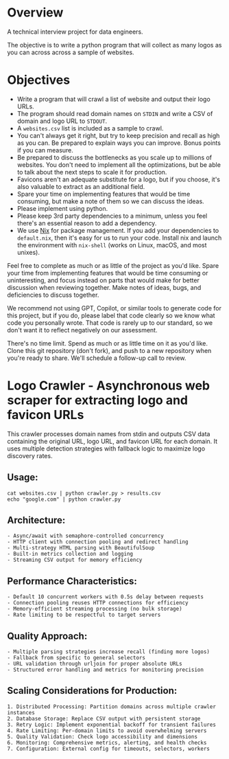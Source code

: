 # Overview

A technical interview project for data engineers.

The objective is to write a python program that will collect as many logos as you can across across a sample of websites.


# Objectives

* Write a program that will crawl a list of website and output their logo URLs.
* The program should read domain names on `STDIN` and write a CSV of domain and logo URL to `STDOUT`.
* A `websites.csv` list is included as a sample to crawl.
* You can't always get it right, but try to keep precision and recall as high as you can. Be prepared to explain ways you can improve. Bonus points if you can measure.
* Be prepared to discuss the bottlenecks as you scale up to millions of websites. You don't need to implement all the optimizations, but be able to talk about the next steps to scale it for production.
* Favicons aren't an adequate substitute for a logo, but if you choose, it's also valuable to extract as an additional field.
* Spare your time on implementing features that would be time consuming, but make a note of them so we can discuss the ideas.
* Please implement using python.
* Please keep 3rd party dependencies to a minimum, unless you feel there's an essential reason to add a dependency.
* We use [Nix](https://nixos.org/nix/) for package management. If you add your dependencies to `default.nix`, then it's easy for us to run your code. Install nix and launch the environment with `nix-shell` (works on Linux, macOS, and most unixes).

Feel free to complete as much or as little of the project as you'd like. Spare your time from implementing features that would be time consuming or uninteresting, and focus instead on parts that would make for better discussion when reviewing together. Make notes of ideas, bugs, and deficiencies to discuss together.

We recommend not using GPT, Copilot, or similar tools to generate code for this project, but if you do, please label that code clearly so we know what code you personally wrote. That code is rarely up to our standard, so we don't want it to reflect negatively on our assessment.

There's no time limit. Spend as much or as little time on it as you'd like. Clone this git repository (don't fork), and push to a new repository when you're ready to share. We'll schedule a follow-up call to review.


# Logo Crawler - Asynchronous web scraper for extracting logo and favicon URLs

This crawler processes domain names from stdin and outputs CSV data containing
the original URL, logo URL, and favicon URL for each domain. It uses multiple
detection strategies with fallback logic to maximize logo discovery rates.

## Usage:
    cat websites.csv | python crawler.py > results.csv
    echo "google.com" | python crawler.py

## Architecture:
    - Async/await with semaphore-controlled concurrency
    - HTTP client with connection pooling and redirect handling
    - Multi-strategy HTML parsing with BeautifulSoup
    - Built-in metrics collection and logging
    - Streaming CSV output for memory efficiency

## Performance Characteristics:
    - Default 10 concurrent workers with 0.5s delay between requests
    - Connection pooling reuses HTTP connections for efficiency
    - Memory-efficient streaming processing (no bulk storage)
    - Rate limiting to be respectful to target servers

## Quality Approach:
    - Multiple parsing strategies increase recall (finding more logos)
    - Fallback from specific to general selectors
    - URL validation through urljoin for proper absolute URLs
    - Structured error handling and metrics for monitoring precision

## Scaling Considerations for Production:
    1. Distributed Processing: Partition domains across multiple crawler instances
    2. Database Storage: Replace CSV output with persistent storage
    3. Retry Logic: Implement exponential backoff for transient failures
    4. Rate Limiting: Per-domain limits to avoid overwhelming servers
    5. Quality Validation: Check logo accessibility and dimensions
    6. Monitoring: Comprehensive metrics, alerting, and health checks
    7. Configuration: External config for timeouts, selectors, workers
